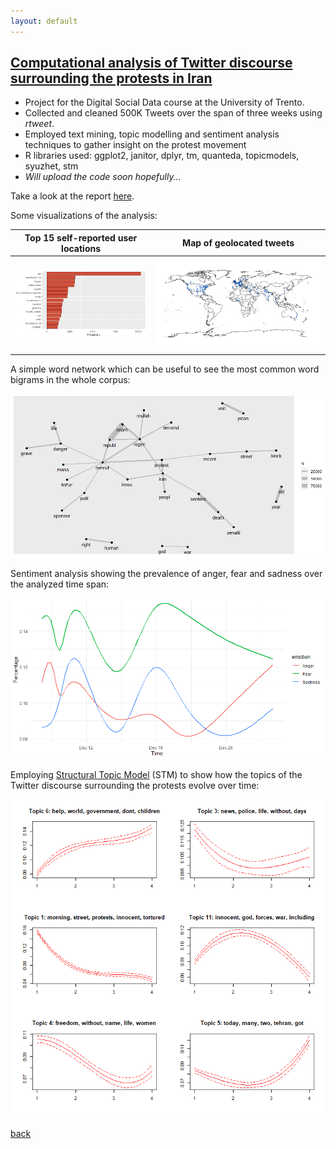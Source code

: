 ```yaml
---
layout: default
---
```


## [Computational analysis of Twitter discourse surrounding the protests in Iran](https://github.com/alescortes/digital-social-data)
- Project for the Digital Social Data course at the University of Trento.
- Collected and cleaned 500K Tweets over the span of three weeks using _rtweet_.
- Employed text mining, topic modelling and sentiment analysis techniques to gather insight on the protest movement
- R libraries used: ggplot2, janitor, dplyr, tm, quanteda, topicmodels, syuzhet, stm
- _Will upload the code soon hopefully..._

Take a look at the report [here](https://raw.githubusercontent.com/alescortes/digital-social-data/main/Cortese_Digital_Social_Data_Report.pdf).

Some visualizations of the analysis:

|          Top 15 self-reported user locations           |          Map of geolocated tweets           |
|:------------------------------------------------------:|:-------------------------------------------:|
|![dsd_Rplot_locations](../imgs/dsd_Rplot_locations.png) | ![dsd_rplot_map](../imgs/dsd_rplot_map.png) |

A simple word network which can be useful to see the most common word bigrams in the whole corpus:

![dsd_word_network](../imgs/dsd_word_network.png)

Sentiment analysis showing the prevalence of anger, fear and sadness over the analyzed time span:

![dsd_anger_sadness_fear_time](../imgs/dsd_anger_sadness_fear_time.png)

Employing [Structural Topic Model](https://www.structuraltopicmodel.com/) (STM) to show how the topics of the Twitter 
discourse surrounding the protests evolve over time:

![dsd_Rplot_stm_weeks](../imgs/dsd_Rplot_stm_weeks.png)


[back](./portfolio.md)